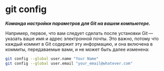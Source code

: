 # git config

***Команда настройки параметров для Git на вашем компьютере.***

Например, первое, что вам следует сделать после установки Git — указать ваше имя и адрес электронной почты. Это важно, потому что каждый коммит в Git содержит эту информацию, и она включена в коммиты, передаваемые вами, и не может быть далее изменена:

~~~bash
git config --global user.name "Your Name"
git config --global user.email "your_email@whatever.com"
~~~